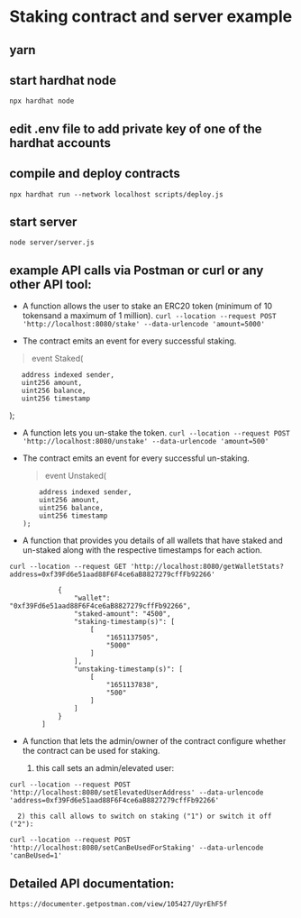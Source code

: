 # Staking contract and server example

## yarn

## start hardhat node

`npx hardhat node`

## edit .env file to add private key of one of the hardhat accounts

## compile and deploy contracts

`npx hardhat run --network localhost scripts/deploy.js`

## start server

`node server/server.js`

## example API calls via Postman or curl or any other API tool:

- A function allows the user to stake an ERC20 token (minimum of 10 tokensand a maximum of 1 million).
  `curl --location --request POST 'http://localhost:8080/stake' --data-urlencode 'amount=5000'`

- The contract emits an event for every successful staking.

> event Staked(

       address indexed sender,
       uint256 amount,
       uint256 balance,
       uint256 timestamp

);

- A function lets you un-stake the token.
  `curl --location --request POST 'http://localhost:8080/unstake' --data-urlencode 'amount=500'`

- The contract emits an event for every successful un-staking.

  > event Unstaked(

          address indexed sender,
          uint256 amount,
          uint256 balance,
          uint256 timestamp
      );

- A function that provides you details of all wallets that have staked and un-staked along with the respective timestamps for each action.

`curl --location --request GET 'http://localhost:8080/getWalletStats?address=0xf39Fd6e51aad88F6F4ce6aB8827279cffFb92266'`

```"Wallet data": [
            {
                "wallet": "0xf39Fd6e51aad88F6F4ce6aB8827279cffFb92266",
                "staked-amount": "4500",
                "staking-timestamp(s)": [
                    [
                        "1651137505",
                        "5000"
                    ]
                ],
                "unstaking-timestamp(s)": [
                    [
                        "1651137838",
                        "500"
                    ]
                ]
            }
        ]
```

- A function that lets the admin/owner of the contract configure whether the contract can be used for staking.

  1. this call sets an admin/elevated user:

`curl --location --request POST 'http://localhost:8080/setElevatedUserAddress' --data-urlencode 'address=0xf39Fd6e51aad88F6F4ce6aB8827279cffFb92266'`

      2) this call allows to switch on staking ("1") or switch it off ("2"):

`curl --location --request POST 'http://localhost:8080/setCanBeUsedForStaking' --data-urlencode 'canBeUsed=1'`

## Detailed API documentation:

`https://documenter.getpostman.com/view/105427/UyrEhF5f`
